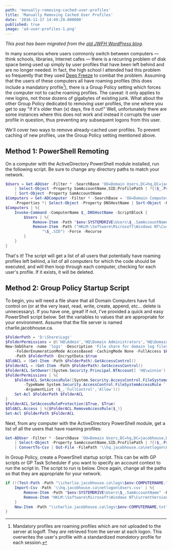 ```yaml
---
path: 'manually-removing-cached-user-profiles'
title: 'Manually Removing Cached User Profiles'
date: '2016-11-17 14:49:29.000000'
published: true
image: 'ad-user-profiles-1.png'
---
```


_This post has been migrated from the [old JWFH WordPress blog](https://github.com/jwfh/homepage#about)._

In many scenarios where users commonly switch between computers &mdash; think schools, libraries, Internet cafes &mdash; there is a recurring problem of disk space being used up simply by user profiles that have been left behind and are no longer needed. In fact, the high school I attended had this problem so frequently that they used [Deep Freeze](https://www.faronics.com/products/deep-freeze/enterprise) to combat the problem. Assuming that the users of these computers all have roaming profiles (this does include a mandatory profile[^1]), there is a Group Policy setting which forces the computer not to cache roaming profiles. The caveat: it only applies to new logins, not those dozens of gigabytes of existing junk. What about the other Group Policy dedicated to removing user profiles, the one where you get to say "if it's older than \(x\) days, fire it out!" Well, unfortunately there are some instances where this does not work and instead it corrupts the user profile in question, thus preventing any subsequent logons from this user.

We'll cover two ways to remove already-cached user profiles. To prevent caching of new profiles, use the Group Policy setting mentioned above.

## Method 1: PowerShell Remoting

On a computer with the ActiveDirectory PowerShell module installed, run the following script. Be sure to change any directory paths to match your network.

```powershell
$Users = Get-ADUser -Filter * -SearchBase 'OU=Domain Users,DC=hq,DC=jacobhouse,DC=ca' -Properties * `
    | Select-Object -Property SamAccountName,SID,ProfilePath | ?{($_.ProfilePath)} `
    | Sort-Object -Property SamAccountName
$Computers = Get-ADComputer -Filter * -SearchBase = 'OU=Domain Computers,DC=hq,DC=jacobhouse,DC=ca' `
    -Properties *| Select-Object -Property DNSHostName | Sort-Object -Property DNSHostName
$Computers | %{
    Invoke-Command -ComputerName $_.DNSHostName -ScriptBlock {
        $Users | %{
            Remove-Item -Path "$env:SYSTEMDRIVE\Users\$_.SamAccountName" -Force -Recurse
            Remove-Item -Path ("HKLM:\Software\Microsoft\Windows NT\CurrentVersion\ProfileList" + `
                "\$_.SID") -Force -Recurse
        }
    }
}
```

That's it! The script will get a list of all users that potentially have roaming profiles left behind, a list of all computers for which the code should be executed, and will then loop through each computer, checking for each user's profile. If it exists, it will be deleted.

## Method 2: Group Policy Startup Script

To begin, you will need a file share that all Domain Computers have full control on (or at the very least, read, write, create, append, etc... delete is unnecessary). If you have one, great! If not, I've provided a quick and easy PowerShell script below. Set the variables to values that are appropriate for your environment. Assume that the file server is named charlie.jacobhouse.ca.

```powershell
$FolderPath = 'D:\Share\Logs'
$FolderPermissions = @('HQ\Admin','HQ\Domain Administrators','HQ\Domain Computers')
New-SmbShare -name 'logs' -Description 'File share for domain log files'
    -FolderEnumerationMode AccessBased -CachingMode None -FullAccess $FolderPermissions
    -Path $FolderPath -EncryptData:$true
$OldACL = (Get-Item -Path $FolderPath).GetAccessControl()
$FolderACL = (Get-Item -Path $FolderPath).GetAccessControl()
$FolderACL.SetOwner([System.Security.Principal.NTAccount] 'HQ\winnie')
$FolderPermissions | %{
    $FolderACL.SetAccessRule([System.Security.AccessControl.FileSystemAccessRule](New-Object `
        -TypeName System.Security.AccessControl.FileSystemAccessRule `
        -ArgumentList ($_,'FullControl','Allow')))
    Set-Acl $FolderPath $FolderACL
}
$FolderACL.SetAccessRuleProtection($True, $True)
$OldACL.Access | %{$FolderACL.RemoveAccessRule($_)}
Set-Acl $FolderPath $FolderACL
```

Next, from any computer with the ActiveDirectory PowerShell module, get a list of all the users that have roaming profiles:

```powershell
Get-ADUser -Filter * -SearchBase 'OU=Domain Users,DC=hq,DC=jacobhouse,DC=ca' -Properties * `
    | Select-Object -Property SamAccountName,SID,ProfilePath | ?{($_.ProfilePath)} `
    | ConvertTo-Csv | Out-File -FilePath '\\hq.jacobhouse.ca\netlogon\Users.csv'
```

In Group Policy, create a PowerShell startup script. This can be with GP scripts or GP Task Scheduler if you want to specify an account context to run the script in. The script to run is below. Once again, change all the paths so that they are appropriate for your network.

```powershell
if (!(Test-Path -Path "\\charlie.jacobhouse.ca\logs\$env:COMPUTERNAME.txt")) {
    Import-Csv -Path '\\hq.jacobhouse.ca\netlogon\Users.csv' | %{
        Remove-Item -Path "$env:SYSTEMDRIVE\Users\$_.SamAccountName" -Force -Recurse
        Remove-Item "HKLM:\Software\Microsoft\Windows NT\CurrentVersion\ProfileList\$_.SID" -Recurse
    }
    New-Item -Path "\\charlie.jacobhouse.ca\logs\$env:COMPUTERNAME.txt"
}
```

[^1]: Mandatory profiles are roaming profiles which are not uploaded to the server at logoff. They _are_ retrieved from the server at each logon. This overwrites the user's profile with a standardized _mandatory_ profile for each session.
